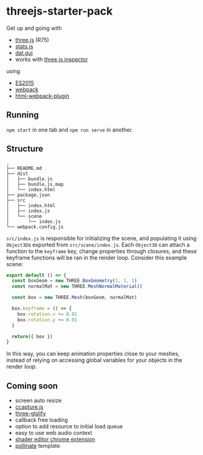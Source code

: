# threejs-starter-pack

Get up and going with

- [three.js](http://threejs.org/) (R75)
- [stats.js](https://github.com/mrdoob/stats.js/)
- [dat.gui](https://github.com/dataarts/dat.gui)
- works with [three.js inspector](https://chrome.google.com/webstore/detail/threejs-inspector/dnhjfclbfhcbcdfpjaeacomhbdfjbebi?hl=en)

using

- [ES2015](https://babeljs.io/docs/plugins/preset-es2015/)
- [webpack](https://webpack.github.io/)
- [html-webpack-plugin](https://github.com/ampedandwired/html-webpack-plugin)

## Running

`npm start` in one tab and `npm run serve` in another.

## Structure

```
.
├── README.md
├── dist
│   ├── bundle.js
│   ├── bundle.js.map
│   └── index.html
├── package.json
├── src
│   ├── index.html
│   ├── index.js
│   └── scene
│       └── index.js
└── webpack.config.js
```

`src/index.js` is responsible for initializing the scene, and populating it
using `Object3D`s exported from `src/scene/index.js`. Each `Object3D` can
attach a function to the `keyframe` key, change properties through closures,
and these keyframe functions will be ran in the render loop. Consider this
example scene:

```js
export default () => {
  const boxGeom = new THREE.BoxGeometry(1, 1, 1)
  const normalMat = new THREE.MeshNormalMaterial()

  const box = new THREE.Mesh(boxGeom, normalMat)

  box.keyframe = () => {
    box.rotation.x += 0.01
    box.rotation.y += 0.01
  }

  return({ box })
}
```

In this way, you can keep animation properties close to your meshes, instead
of relying on accessing global variables for your objects in the render loop.


## Coming soon

- screen auto resize
- [ccapture.js](https://github.com/spite/ccapture.js/)
- [three-glslify](https://www.npmjs.com/package/three-glslify)
- callback free loading
- option to add resource to initial load queue
- easy to use web audio context
- [shader editor chrome extension](https://chrome.google.com/webstore/detail/shader-editor/ggeaidddejpbakgafapihjbgdlbbbpob)
- [pollinate](https://github.com/howardroark/pollinate) template
